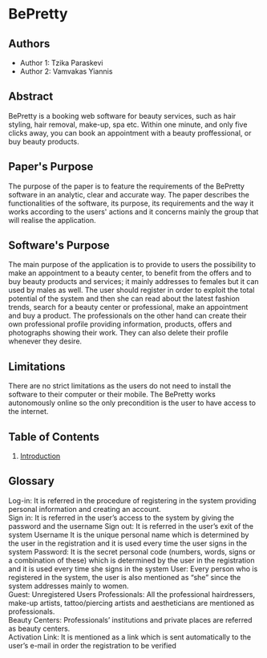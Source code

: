 # BePretty

## Authors

- Author 1: Tzika Paraskevi
- Author 2: Vamvakas Yiannis

## Abstract

BePretty is a booking web software for beauty services, such as hair styling, hair removal, make-up, spa etc. Within one minute, and only five clicks away, you can book an appointment with a beauty proffessional, or buy beauty products.

## Paper's Purpose 

The purpose of the paper is to feature the requirements of the BePretty software in an analytic, clear and accurate way. The paper describes the functionalities of the software, its purpose, its requirements and the way it works according to the users' actions and it concerns mainly the group that will realise the application. 

## Software's Purpose

The main purpose of the application is to provide to users the possibility to make an appointment to a beauty center, to benefit from the offers and to buy beauty products and services; it mainly addresses to females but it can used by males as well.
The user should register in order to exploit the total potential of the system and then she can read about the latest fashion trends, search for a beauty center or professional, make an appointment and buy a product.
The professionals on the other hand can create their own professional profile providing information, products, offers and photographs showing their work. They can also delete their profile whenever they desire.

## Limitations 

There are no strict limitations as the users do not need to install the software to their computer or their mobile. The BePretty works autonomously online so the only precondition is the user to have access to the internet.  

## Table of Contents

  1. [Introduction](https://github.com/vannes1312/BeautyMe/blob/master/documentation/intro.md)


## Glossary
  Log-in: It is referred in the procedure of registering in the system providing personal information and creating an account.  
  Sign in: It is referred in the user’s access to the system by giving the password and the username 
  Sign out: It is referred in the user’s exit of the system
  Username It is the unique personal name which is determined by the user in the registration and it is used every time the user signs in the system 
  Password: It is the secret personal code (numbers, words, signs or a combination of these) which is determined by the user in the registration and it is used every time she signs in the system
  User: Every person who is registered in the system, the user is also mentioned as “she” since the system addresses mainly to women.  
  Guest: Unregistered Users
 Professionals: All the professional hairdressers, make-up artists, tattoo/piercing artists and aestheticians are mentioned as professionals.  
 Beauty Centers: Professionals’ institutions and private places are referred as beauty centers.  
 Activation Link: It is mentioned as a link which is sent automatically to the user’s e-mail in order the registration to be verified

